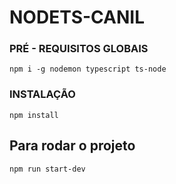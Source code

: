 # NODETS-CANIL

### PRÉ - REQUISITOS GLOBAIS

`npm i -g nodemon typescript ts-node`

### INSTALAÇÃO

`npm install`

## Para rodar o projeto

`npm run start-dev`

